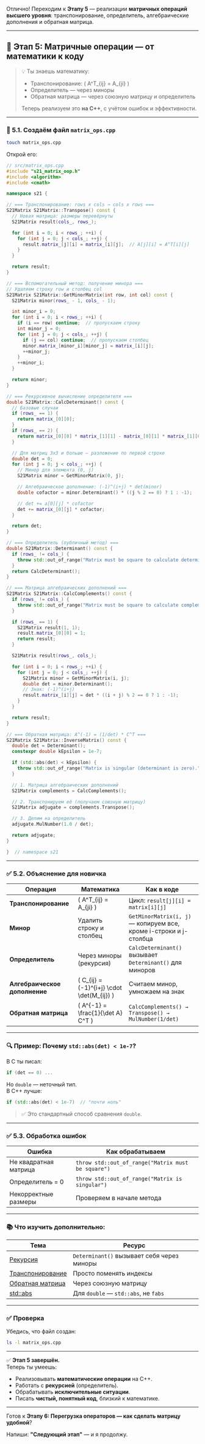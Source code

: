 Отлично! Переходим к **Этапу 5** — реализации **матричных операций высшего уровня**: транспонирование, определитель, алгебраические дополнения и обратная матрица.

---

## 📘 Этап 5: Матричные операции — от математики к коду

> 💡 Ты знаешь математику:  
> - Транспонирование: \( A^T_{ij} = A_{ji} \)  
> - Определитель — через миноры  
> - Обратная матрица — через союзную матрицу и определитель  
>
> Теперь реализуем это **на C++**, с учётом ошибок и эффективности.

---

### 🔧 5.1. Создаём файл `matrix_ops.cpp`

```bash
touch matrix_ops.cpp
```

Открой его:

```cpp
// src/matrix_ops.cpp
#include "s21_matrix_oop.h"
#include <algorithm>
#include <cmath>

namespace s21 {

// === Транспонирование: rows x cols → cols x rows ===
S21Matrix S21Matrix::Transpose() const {
  // Новая матрица: размеры перевёрнуты
  S21Matrix result(cols_, rows_);

  for (int i = 0; i < rows_; ++i) {
    for (int j = 0; j < cols_; ++j) {
      result.matrix_[j][i] = matrix_[i][j];  // A[j][i] = A^T[i][j]
    }
  }

  return result;
}

// === Вспомогательный метод: получение минора ===
// Удаляем строку row и столбец col
S21Matrix S21Matrix::GetMinorMatrix(int row, int col) const {
  S21Matrix minor(rows_ - 1, cols_ - 1);

  int minor_i = 0;
  for (int i = 0; i < rows_; ++i) {
    if (i == row) continue;  // пропускаем строку
    int minor_j = 0;
    for (int j = 0; j < cols_; ++j) {
      if (j == col) continue;  // пропускаем столбец
      minor.matrix_[minor_i][minor_j] = matrix_[i][j];
      ++minor_j;
    }
    ++minor_i;
  }

  return minor;
}

// === Рекурсивное вычисление определителя ===
double S21Matrix::CalcDeterminant() const {
  // Базовые случаи
  if (rows_ == 1) {
    return matrix_[0][0];
  }
  if (rows_ == 2) {
    return matrix_[0][0] * matrix_[1][1] - matrix_[0][1] * matrix_[1][0];
  }

  // Для матриц 3x3 и больше — разложение по первой строке
  double det = 0;
  for (int j = 0; j < cols_; ++j) {
    // Минор для элемента (0, j)
    S21Matrix minor = GetMinorMatrix(0, j);

    // Алгебраическое дополнение: (-1)^(i+j) * det(minor)
    double cofactor = minor.Determinant() * ((j % 2 == 0) ? 1 : -1);

    // det += a[0][j] * cofactor
    det += matrix_[0][j] * cofactor;
  }

  return det;
}

// === Определитель (публичный метод) ===
double S21Matrix::Determinant() const {
  if (rows_ != cols_) {
    throw std::out_of_range("Matrix must be square to calculate determinant.");
  }
  return CalcDeterminant();
}

// === Матрица алгебраических дополнений ===
S21Matrix S21Matrix::CalcComplements() const {
  if (rows_ != cols_) {
    throw std::out_of_range("Matrix must be square to calculate complements.");
  }

  if (rows_ == 1) {
    S21Matrix result(1, 1);
    result.matrix_[0][0] = 1;
    return result;
  }

  S21Matrix result(rows_, cols_);

  for (int i = 0; i < rows_; ++i) {
    for (int j = 0; j < cols_; ++j) {
      S21Matrix minor = GetMinorMatrix(i, j);
      double det = minor.Determinant();
      // Знак: (-1)^(i+j)
      result.matrix_[i][j] = det * ((i + j) % 2 == 0 ? 1 : -1);
    }
  }

  return result;
}

// === Обратная матрица: A^(-1) = (1/det) * C^T ===
S21Matrix S21Matrix::InverseMatrix() const {
  double det = Determinant();
  constexpr double kEpsilon = 1e-7;

  if (std::abs(det) < kEpsilon) {
    throw std::out_of_range("Matrix is singular (determinant is zero).");
  }

  // 1. Матрица алгебраических дополнений
  S21Matrix complements = CalcComplements();

  // 2. Транспонируем её (получаем союзную матрицу)
  S21Matrix adjugate = complements.Transpose();

  // 3. Делим на определитель
  adjugate.MulNumber(1.0 / det);

  return adjugate;
}

}  // namespace s21
```

---

### ✅ 5.2. Объяснение для новичка

| Операция | Математика | Как в коде |
|--------|-----------|-----------|
| **Транспонирование** | \( A^T_{ij} = A_{ji} \) | Цикл: `result[j][i] = matrix[i][j]` |
| **Минор** | Удалить строку и столбец | `GetMinorMatrix(i, j)` — копируем все, кроме i-строки и j-столбца |
| **Определитель** | Через миноры (рекурсия) | `CalcDeterminant()` вызывает `Determinant()` для миноров |
| **Алгебраическое дополнение** | \( C_{ij} = (-1)^{i+j} \cdot \det(M_{ij}) \) | Считаем минор, умножаем на знак |
| **Обратная матрица** | \( A^{-1} = \frac{1}{\det A} C^T \) | `CalcComplements() → Transpose() → MulNumber(1/det)` |

---

### 🔍 Пример: Почему `std::abs(det) < 1e-7`?

В С ты писал:
```c
if (det == 0) ...
```

Но `double` — неточный тип.  
В C++ лучше:
```cpp
if (std::abs(det) < 1e-7)  // "почти ноль"
```

> ✅ Это стандартный способ сравнения `double`.

---

### ✅ 5.3. Обработка ошибок

| Ошибка | Как обрабатываем |
|-------|------------------|
| Не квадратная матрица | `throw std::out_of_range("Matrix must be square")` |
| Определитель = 0 | `throw std::out_of_range("Matrix is singular")` |
| Некорректные размеры | Проверяем в начале метода |

---

### 📚 Что изучить дополнительно:

| Тема | Ресурс |
|------|--------|
| [Рекурсия](https://en.cppreference.com/w/cpp/language/recursion) | `Determinant()` вызывает себя через миноры |
| [Транспонирование](https://ru.wikipedia.org/wiki/Транспонированная_матрица) | Просто поменять индексы |
| [Обратная матрица](https://ru.wikipedia.org/wiki/Обратная_матрица) | Через союзную матрицу |
| [std::abs](https://en.cppreference.com/w/cpp/numeric/math/fabs) | Для `double` — `std::abs`, не `fabs` |

---

### ✅ Проверка

Убедись, что файл создан:

```bash
ls -l matrix_ops.cpp
```

---

✅ **Этап 5 завершён.**  
Теперь ты умеешь:
- Реализовывать **математические операции** на C++.
- Работать с **рекурсией** (определитель).
- Обрабатывать **исключительные ситуации**.
- Писать **чистый, понятный код**, близкий к математике.

---

Готов к **Этапу 6: Перегрузка операторов — как сделать матрицу удобной**?

Напиши: **"Следующий этап"** — и я продолжу.